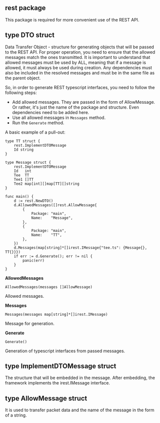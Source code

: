 ## rest package
This package is required for more convenient use of the REST API.

## type DTO struct
Data Transfer Object - structure for generating objects that will be passed to the REST API.
For proper operation, you need to ensure that the allowed messages match the ones transmitted.
It is important to understand that allowed messages must be used by ALL, meaning that if a message is allowed, it must always be used during creation.
Any dependencies must also be included in the resolved messages and must be in the same file as the parent object.

So, in order to generate REST typescript interfaces, you need to follow the following steps:
* Add allowed messages. They are passed in the form of AllowMessage. Or rather, it's just the name of the package and structure. Even dependencies need to be added here.
* Use all allowed messages in `Messages` method.
* Run the `Generate` method.

A basic example of a pull-out:
```
type TT struct {
	rest.ImplementDTOMessage
	Id string
}

type Message struct {
	rest.ImplementDTOMessage
	Id   int
	Tee  TT
	Tee1 []TT
	Tee2 map[int][]map[TT][]string
}

func main() {
	d := rest.NewDTO()
	d.AllowedMessages([]rest.AllowMessage{
		{
			Package: "main",
			Name:    "Message",
		},
		{
			Package: "main",
			Name:    "TT",
		},
	})
	d.Messages(map[string]*[]irest.IMessage{"tee.ts": {Message{}, TT{}}})
	if err := d.Generate(); err != nil {
		panic(err)
	}
}
```

__AllowedMessages__
```
AllowedMessages(messages []AllowMessage)
```
Allowed messages.

__Messages__
```
Messages(messages map[string]*[]irest.IMessage)
```
Message for generation.

__Generate__
```
Generate()
```
Generation of typescript interfaces from passed messages.

## type ImplementDTOMessage struct
The structure that will be embedded in the message.
After embedding, the framework implements the irest.IMessage interface.

## type AllowMessage struct
It is used to transfer packet data and the name of the message in the form of a string.